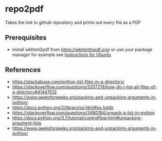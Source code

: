 # repo2pdf
Takes the link to github repository and prints out every file as a PDF

## Prerequisites
- Install wkhtml2pdf from https://wkhtmltopdf.org/ or use your package manager
  for example see [Instructions for Ubuntu](https://gist.github.com/brunogaspar/bd89079245923c04be6b0f92af431c10)
  
## References
- https://stackabuse.com/python-list-files-in-a-directory/
- https://stackoverflow.com/questions/3207219/how-do-i-list-all-files-of-a-directory#41447012
- https://www.geeksforgeeks.org/packing-and-unpacking-arguments-in-python/
- https://docs.python.org/2/library/os.html#os.listdir
- https://stackoverflow.com/questions/3480184/unpack-a-list-in-python
- https://docs.python.org/3.7/tutorial/controlflow.html#unpacking-argument-lists
- https://www.geeksforgeeks.org/packing-and-unpacking-arguments-in-python/
